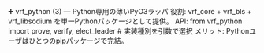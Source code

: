 ➕ vrf_python (3) — Python専用の薄いPyO3ラッパ
役割: vrf_core + vrf_bls + vrf_libsodium を単一Pythonパッケージとして提供。
API:
from vrf_python import prove, verify, elect_leader  # 実装種別を引数で選択
メリット: Pythonユーザはひとつのpipパッケージで完結。